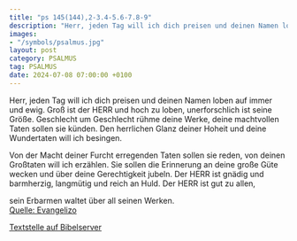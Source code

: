 ```yaml
---
title: "ps 145(144),2-3.4-5.6-7.8-9"
description: "Herr, jeden Tag will ich dich preisen und deinen Namen loben auf immer und ewig. Groß ist der HERR und hoch zu loben, unerforschlich ist seine Größe.  Geschlecht um Geschlecht rühme deine Werke, deine machtvollen Taten sollen sie künden. Den herrlichen Glanz deiner Hoheit und dei...."
images:
- "/symbols/psalmus.jpg"
layout: post
category: PSALMUS
tag: PSALMUS
date: 2024-07-08 07:00:00 +0100
---
```

Herr, jeden Tag will ich dich preisen und deinen Namen loben auf immer und ewig.
Groß ist der HERR und hoch zu loben, unerforschlich ist seine Größe. 
Geschlecht um Geschlecht rühme deine Werke, deine machtvollen Taten sollen sie künden.
Den herrlichen Glanz deiner Hoheit und deine Wundertaten will ich besingen.<!--more-->

Von der Macht deiner Furcht erregenden Taten sollen sie reden, von deinen Großtaten will ich erzählen.
Sie sollen die Erinnerung an deine große Güte wecken und über deine Gerechtigkeit jubeln.
Der HERR ist gnädig und barmherzig, langmütig und reich an Huld.
Der HERR ist gut zu allen, 

sein Erbarmen waltet über all seinen Werken.<br>
[Quelle: Evangelizo](https://evangeliumtagfuertag.org/DE/gospel)

[Textstelle auf Bibelserver](https://www.bibleserver.com/EU/ps145(144),2-3.4-5.6-7.8-9)
